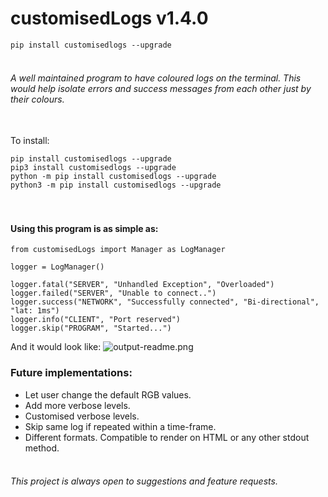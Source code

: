 # customisedLogs v1.4.0

```pip install customisedlogs --upgrade```


###### <br>A well maintained program to have coloured logs on the terminal. This would help isolate errors and success messages from each other just by their colours.


<br>To install: 
```
pip install customisedlogs --upgrade
pip3 install customisedlogs --upgrade
python -m pip install customisedlogs --upgrade
python3 -m pip install customisedlogs --upgrade
```


#### <br><br>Using this program is as simple as:
```
from customisedLogs import Manager as LogManager

logger = LogManager()

logger.fatal("SERVER", "Unhandled Exception", "Overloaded")
logger.failed("SERVER", "Unable to connect..")
logger.success("NETWORK", "Successfully connected", "Bi-directional", "lat: 1ms")
logger.info("CLIENT", "Port reserved")
logger.skip("PROGRAM", "Started...")
```
And it would look like:
![output-readme.png](https://raw.githubusercontent.com/BhaskarPanja93/customisedLogs/master/output-readme.png?raw=True)


### Future implementations:
* Let user change the default RGB values.
* Add more verbose levels.
* Customised verbose levels.
* Skip same log if repeated within a time-frame.
* Different formats. Compatible to render on HTML or any other stdout method.


###### <br>This project is always open to suggestions and feature requests.